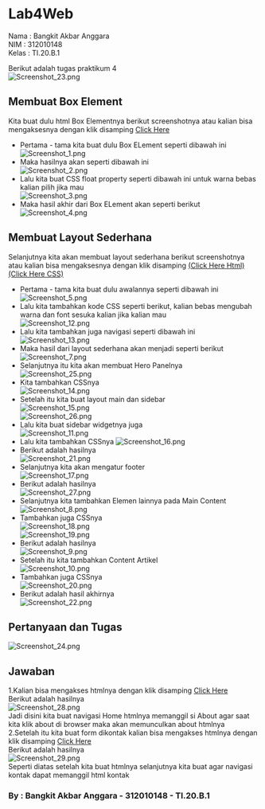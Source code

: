 # Lab4Web

Nama  : Bangkit Akbar Anggara<br>
NIM   : 312010148<br>
Kelas : TI.20.B.1<br>

Berikut adalah tugas praktikum 4<br>
![Screenshot_23.png](Pic/Screenshot_23.png)<br>

## Membuat Box Element
Kita buat dulu html Box Elementnya berikut screenshotnya atau kalian bisa mengaksesnya dengan klik disamping [Click Here](lab4_box.html)
  - Pertama - tama kita buat dulu Box ELement seperti dibawah ini<br>
![Screenshot_1.png](Pic/Screenshot_1.png)<br>
  - Maka hasilnya akan seperti dibawah ini<br>
![Screenshot_2.png](Pic/Screenshot_2.png)<br>
  - Lalu kita buat CSS float property seperti dibawah ini untuk warna bebas kalian pilih jika mau<br>
![Screenshot_3.png](Pic/Screenshot_3.png)<br>
  - Maka hasil akhir dari Box ELement akan seperti berikut<br>
![Screenshot_4.png](Pic/Screenshot_4.png)<br>

## Membuat Layout Sederhana
Selanjutnya kita akan membuat layout sederhana berikut screenshotnya atau kalian bisa mengaksesnya dengan klik disamping [(Click Here Html)](lab4_layout/Home.html) [(Click Here CSS)](lab4_layout/style.css)<br>
  - Pertama - tama kita buat dulu awalannya seperti dibawah ini<br>
![Screenshot_5.png](Pic/Screenshot_5.png)<br>
  - Lalu kita tambahkan kode CSS seperti berikut, kalian bebas mengubah warna dan font sesuka kalian jika kalian mau<br>
![Screenshot_12.png](Pic/Screenshot_12.png)<br>
  - Lalu kita tambahkan juga navigasi seperti dibawah ini<br>
![Screenshot_13.png](Pic/Screenshot_13.png)<br>
  - Maka hasil dari layout sederhana akan menjadi seperti berikut<br>
![Screenshot_7.png](Pic/Screenshot_7.png)<br>
  - Selanjutnya itu kita akan membuat Hero Panelnya<br>
![Screenshot_25.png](Pic/Screenshot_25.png)<br>
  - Kita tambahkan CSSnya<br>
![Screenshot_14.png](Pic/Screenshot_14.png)<br>
  - Setelah itu kita buat layout main dan sidebar<br>
![Screenshot_15.png](Pic/Screenshot_15.png)<br>
![Screenshot_26.png](Pic/Screenshot_26.png)<br>
  - Lalu kita buat sidebar widgetnya juga<br>
![Screenshot_11.png](Pic/Screenshot_11.png)<br>
  - Lalu kita tambahkan CSSnya
![Screenshot_16.png](Pic/Screenshot_16.png)<br>
  - Berikut adalah hasilnya<br>
![Screenshot_21.png](Pic/Screenshot_21.png)<br>
  - Selanjutnya kita akan mengatur footer<br>
![Screenshot_17.png](Pic/Screenshot_17.png)<br>
  - Berikut adalah hasilnya<br>
![Screenshot_27.png](Pic/Screenshot_27.png)<br>
  - Selanjutnya kita tambahkan Elemen lainnya pada Main Content<br>
![Screenshot_8.png](Pic/Screenshot_8.png)<br>
  - Tambahkan juga CSSnya<br>
![Screenshot_18.png](Pic/Screenshot_18.png)<br>
![Screenshot_19.png](Pic/Screenshot_19.png)<br>
  - Berikut adalah hasilnya<br>
![Screenshot_9.png](Pic/Screenshot_9.png)<br>
  - Setelah itu kita tambahkan Content Artikel<br>
![Screenshot_10.png](Pic/Screenshot_10.png)<br>
  - Tambahkan juga CSSnya<br>
![Screenshot_20.png](Pic/Screenshot_20.png)<br>
  - Berikut adalah hasil akhirnya<br>
![Screenshot_22.png](Pic/Screenshot_22.png)<br>

## Pertanyaan dan Tugas
![Screenshot_24.png](Pic/Screenshot_24.png)<br>
## Jawaban
1.Kalian bisa mengakses htmlnya dengan klik disamping [Click Here](lab4_layout/About.html)<br>
Berikut adalah hasilnya<br>
![Screenshot_28.png](Pic/Screenshot_28.png)<br>
Jadi disini kita buat navigasi Home htmlnya memanggil si About agar saat kita klik about di browser maka akan memunculkan about htmlnya<br>
2.Setelah itu kita buat form dikontak kalian bisa mengakses htmlnya dengan klik disamping [Click Here](lab4_layout/Kontak.html)<br>
Berikut adalah hasilnya<br>
![Screenshot_29.png](Pic/Screenshot_29.png)<br>
Seperti diatas setelah kita buat htmlnya selanjutnya kita buat agar navigasi kontak dapat memanggil html kontak<br>
### By  : Bangkit Akbar Anggara - 312010148 - TI.20.B.1
